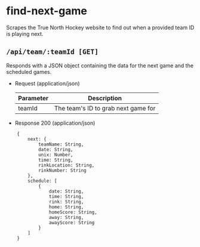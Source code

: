 # find-next-game

Scrapes the True North Hockey website to find out when a provided team ID is playing next.

## `/api/team/:teamId [GET]`

Responds with a JSON object containing the data for the next game and the scheduled games.

+ Request (application/json)

    Parameter | Description
    --- | ---
    teamId | The team's ID to grab next game for


+ Response 200 (application/json)

```
    {
        next: {
            teamName: String,
            date: String,
            unix: Number,
            time: String,
            rinkLocation: String,
            rinkNumber: String
        },
        schedule: [
            {
                date: String,
                time: String,
                rink: String,
                home: String,
                homeScore: String,
                away: String,
                awayScore: String
            }
        ]
    }
```
